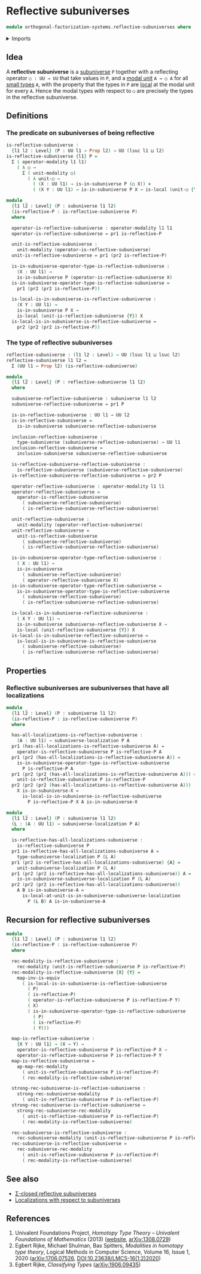 # Reflective subuniverses

```agda
module orthogonal-factorization-systems.reflective-subuniverses where
```

<details><summary>Imports</summary>

```agda
open import foundation.action-on-identifications-functions
open import foundation.cartesian-product-types
open import foundation.dependent-pair-types
open import foundation.equivalences
open import foundation.function-extensionality
open import foundation.function-types
open import foundation.identity-types
open import foundation.propositions
open import foundation.retractions
open import foundation.subuniverses
open import foundation.universe-levels

open import orthogonal-factorization-systems.local-types
open import orthogonal-factorization-systems.localizations-subuniverses
open import orthogonal-factorization-systems.modal-induction
open import orthogonal-factorization-systems.modal-operators
open import orthogonal-factorization-systems.modal-subuniverse-induction
```

</details>

## Idea

A **reflective subuniverse** is a [subuniverse](foundation.subuniverses.md) `P`
together with a reflecting operator `○ : UU → UU` that take values in `P`, and a
[modal unit](orthogonal-factorization-systems.modal-operators.md) `A → ○ A` for
all [small types](foundation-core.small-types.md) `A`, with the property that
the types in `P` are [local](orthogonal-factorization-systems.local-types.md) at
the modal unit for every `A`. Hence the modal types with respect to `○` are
precisely the types in the reflective subuniverse.

## Definitions

### The predicate on subuniverses of being reflective

```agda
is-reflective-subuniverse :
  {l1 l2 : Level} (P : UU l1 → Prop l2) → UU (lsuc l1 ⊔ l2)
is-reflective-subuniverse {l1} P =
  Σ ( operator-modality l1 l1)
    ( λ ○ →
      Σ ( unit-modality ○)
        ( λ unit-○ →
          ( (X : UU l1) → is-in-subuniverse P (○ X)) ×
          ( (X Y : UU l1) → is-in-subuniverse P X → is-local (unit-○ {Y}) X)))
```

```agda
module _
  {l1 l2 : Level} (P : subuniverse l1 l2)
  (is-reflective-P : is-reflective-subuniverse P)
  where

  operator-is-reflective-subuniverse : operator-modality l1 l1
  operator-is-reflective-subuniverse = pr1 is-reflective-P

  unit-is-reflective-subuniverse :
    unit-modality (operator-is-reflective-subuniverse)
  unit-is-reflective-subuniverse = pr1 (pr2 is-reflective-P)

  is-in-subuniverse-operator-type-is-reflective-subuniverse :
    (X : UU l1) →
    is-in-subuniverse P (operator-is-reflective-subuniverse X)
  is-in-subuniverse-operator-type-is-reflective-subuniverse =
    pr1 (pr2 (pr2 is-reflective-P))

  is-local-is-in-subuniverse-is-reflective-subuniverse :
    (X Y : UU l1) →
    is-in-subuniverse P X →
    is-local (unit-is-reflective-subuniverse {Y}) X
  is-local-is-in-subuniverse-is-reflective-subuniverse =
    pr2 (pr2 (pr2 is-reflective-P))
```

### The type of reflective subuniverses

```agda
reflective-subuniverse : (l1 l2 : Level) → UU (lsuc l1 ⊔ lsuc l2)
reflective-subuniverse l1 l2 =
  Σ (UU l1 → Prop l2) (is-reflective-subuniverse)
```

```agda
module _
  {l1 l2 : Level} (P : reflective-subuniverse l1 l2)
  where

  subuniverse-reflective-subuniverse : subuniverse l1 l2
  subuniverse-reflective-subuniverse = pr1 P

  is-in-reflective-subuniverse : UU l1 → UU l2
  is-in-reflective-subuniverse =
    is-in-subuniverse subuniverse-reflective-subuniverse

  inclusion-reflective-subuniverse :
    type-subuniverse (subuniverse-reflective-subuniverse) → UU l1
  inclusion-reflective-subuniverse =
    inclusion-subuniverse subuniverse-reflective-subuniverse

  is-reflective-subuniverse-reflective-subuniverse :
    is-reflective-subuniverse (subuniverse-reflective-subuniverse)
  is-reflective-subuniverse-reflective-subuniverse = pr2 P

  operator-reflective-subuniverse : operator-modality l1 l1
  operator-reflective-subuniverse =
    operator-is-reflective-subuniverse
      ( subuniverse-reflective-subuniverse)
      ( is-reflective-subuniverse-reflective-subuniverse)

  unit-reflective-subuniverse :
    unit-modality (operator-reflective-subuniverse)
  unit-reflective-subuniverse =
    unit-is-reflective-subuniverse
      ( subuniverse-reflective-subuniverse)
      ( is-reflective-subuniverse-reflective-subuniverse)

  is-in-subuniverse-operator-type-reflective-subuniverse :
    ( X : UU l1) →
    is-in-subuniverse
      ( subuniverse-reflective-subuniverse)
      ( operator-reflective-subuniverse X)
  is-in-subuniverse-operator-type-reflective-subuniverse =
    is-in-subuniverse-operator-type-is-reflective-subuniverse
      ( subuniverse-reflective-subuniverse)
      ( is-reflective-subuniverse-reflective-subuniverse)

  is-local-is-in-subuniverse-reflective-subuniverse :
    ( X Y : UU l1) →
    is-in-subuniverse subuniverse-reflective-subuniverse X →
    is-local (unit-reflective-subuniverse {Y}) X
  is-local-is-in-subuniverse-reflective-subuniverse =
    is-local-is-in-subuniverse-is-reflective-subuniverse
      ( subuniverse-reflective-subuniverse)
      ( is-reflective-subuniverse-reflective-subuniverse)
```

## Properties

### Reflective subuniverses are subuniverses that have all localizations

```agda
module _
  {l1 l2 : Level} (P : subuniverse l1 l2)
  (is-reflective-P : is-reflective-subuniverse P)
  where

  has-all-localizations-is-reflective-subuniverse :
    (A : UU l1) → subuniverse-localization P A
  pr1 (has-all-localizations-is-reflective-subuniverse A) =
    operator-is-reflective-subuniverse P is-reflective-P A
  pr1 (pr2 (has-all-localizations-is-reflective-subuniverse A)) =
    is-in-subuniverse-operator-type-is-reflective-subuniverse
      P is-reflective-P A
  pr1 (pr2 (pr2 (has-all-localizations-is-reflective-subuniverse A))) =
    unit-is-reflective-subuniverse P is-reflective-P
  pr2 (pr2 (pr2 (has-all-localizations-is-reflective-subuniverse A)))
    X is-in-subuniverse-X =
      is-local-is-in-subuniverse-is-reflective-subuniverse
        P is-reflective-P X A is-in-subuniverse-X

module _
  {l1 l2 : Level} (P : subuniverse l1 l2)
  (L : (A : UU l1) → subuniverse-localization P A)
  where

  is-reflective-has-all-localizations-subuniverse :
    is-reflective-subuniverse P
  pr1 is-reflective-has-all-localizations-subuniverse A =
    type-subuniverse-localization P (L A)
  pr1 (pr2 is-reflective-has-all-localizations-subuniverse) {A} =
    unit-subuniverse-localization P (L A)
  pr1 (pr2 (pr2 is-reflective-has-all-localizations-subuniverse)) A =
    is-in-subuniverse-subuniverse-localization P (L A)
  pr2 (pr2 (pr2 is-reflective-has-all-localizations-subuniverse))
    A B is-in-subuniverse-A =
      is-local-at-unit-is-in-subuniverse-subuniverse-localization
        P (L B) A is-in-subuniverse-A
```

## Recursion for reflective subuniverses

```agda
module _
  {l1 l2 : Level} (P : subuniverse l1 l2)
  (is-reflective-P : is-reflective-subuniverse P)
  where

  rec-modality-is-reflective-subuniverse :
    rec-modality (unit-is-reflective-subuniverse P is-reflective-P)
  rec-modality-is-reflective-subuniverse {X} {Y} =
    map-inv-is-equiv
      ( is-local-is-in-subuniverse-is-reflective-subuniverse
        ( P)
        ( is-reflective-P)
        ( operator-is-reflective-subuniverse P is-reflective-P Y)
        ( X)
        ( is-in-subuniverse-operator-type-is-reflective-subuniverse
          ( P)
          ( is-reflective-P)
          ( Y)))

  map-is-reflective-subuniverse :
    {X Y : UU l1} → (X → Y) →
    operator-is-reflective-subuniverse P is-reflective-P X →
    operator-is-reflective-subuniverse P is-reflective-P Y
  map-is-reflective-subuniverse =
    ap-map-rec-modality
      ( unit-is-reflective-subuniverse P is-reflective-P)
      ( rec-modality-is-reflective-subuniverse)

  strong-rec-subuniverse-is-reflective-subuniverse :
    strong-rec-subuniverse-modality
      ( unit-is-reflective-subuniverse P is-reflective-P)
  strong-rec-subuniverse-is-reflective-subuniverse =
    strong-rec-subuniverse-rec-modality
      ( unit-is-reflective-subuniverse P is-reflective-P)
      ( rec-modality-is-reflective-subuniverse)

  rec-subuniverse-is-reflective-subuniverse :
    rec-subuniverse-modality (unit-is-reflective-subuniverse P is-reflective-P)
  rec-subuniverse-is-reflective-subuniverse =
    rec-subuniverse-rec-modality
      ( unit-is-reflective-subuniverse P is-reflective-P)
      ( rec-modality-is-reflective-subuniverse)
```

## See also

- [Σ-closed reflective subuniverses](orthogonal-factorization-systems.sigma-closed-reflective-subuniverses.md)
- [Localizations with respect to subuniverses](orthogonal-factorization-systems.localizations-subuniverses.md)

## References

1. Univalent Foundations Project, _Homotopy Type Theory – Univalent Foundations
   of Mathematics_ (2013) ([website](https://homotopytypetheory.org/book/),
   [arXiv:1308.0729](https://arxiv.org/abs/1308.0729))
2. Egbert Rijke, Michael Shulman, Bas Spitters, _Modalities in homotopy type
   theory_, Logical Methods in Computer Science, Volume 16, Issue 1, 2020
   ([arXiv:1706.07526](https://arxiv.org/abs/1706.07526),
   [DOI:10.23638/LMCS-16(1:2)2020](https://doi.org/10.23638/LMCS-16%281%3A2%292020))
3. Egbert Rijke, _Classifying Types_
   ([arXiv:1906.09435](https://arxiv.org/abs/1906.09435))
